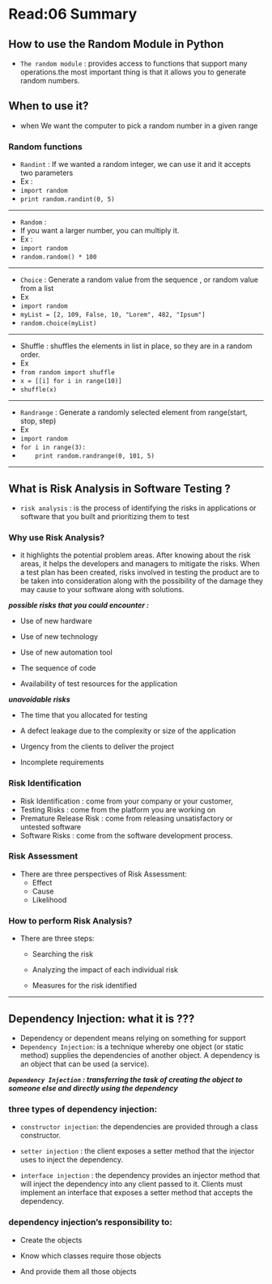 # Read:06 Summary
## How to use the Random Module in Python

* `The random module` : provides access to functions that support many operations.the most important thing is that it allows you to generate random numbers.
## When to use it?

* when We want the computer to pick a random number in a given range 

### Random functions 
* `Randint` : If we wanted a random integer, we can use it and it accepts two parameters
* Ex : 
* `import random`
* `print random.randint(0, 5)`
--------------------------------------
* `Random` : 
* If you want a larger number, you can multiply it.
* Ex :
* `import random`
* `random.random() * 100`
--------------------------------------
* `Choice` : Generate a random value from the sequence , or random value from a list 
* Ex
* `import random`
* `myList = [2, 109, False, 10, "Lorem", 482, "Ipsum"]`
* `random.choice(myList)`
---------------------------------------
* Shuffle : shuffles the elements in list in place, so they are in a random order.
* Ex
* `from random import shuffle`
* `x = [[i] for i in range(10)]`
* `shuffle(x)`
-------------------------------------
* `Randrange` : Generate a randomly selected element from range(start, stop, step)
* Ex
* `import random`
* `for i in range(3):`
* `    print random.randrange(0, 101, 5)`
----------------------------------------------------------------------------------------------------------------------------------------
## What is Risk Analysis in Software Testing ?
* `risk analysis` : is the process of identifying the risks in applications or software that you built and prioritizing them to test
### Why use Risk Analysis?
* it highlights the potential problem areas. After knowing about the risk areas, it helps the developers and managers to mitigate the risks. When a test
plan has been created, risks involved in testing the product are to be taken into consideration along with the possibility of the damage they may cause 
to your software along with solutions.


***possible risks that you could encounter :***


  * Use of new hardware

  * Use of new technology

  * Use of new automation tool

  * The sequence of code

  * Availability of test resources for the application

***unavoidable risks***
  * The time that you allocated for testing


  * A defect leakage due to the complexity or size of the application


  * Urgency from the clients to deliver the project


  * Incomplete requirements
  
### Risk Identification
* Risk Identification : come from your company or your customer,
* Testing Risks : come from the platform you are working on
* Premature Release Risk : come from releasing unsatisfactory or untested software
* Software Risks : come from the software development process.

### Risk Assessment
* There are three perspectives of Risk Assessment:
  * Effect
  * Cause
  * Likelihood

### How to perform Risk Analysis?
* There are three steps:
  * Searching the risk


  * Analyzing the impact of each individual risk


  * Measures for the risk identified


------------------------------------------------------------------------------------------------------------------------------------------------
## Dependency Injection: what it is ???
* Dependency or dependent means relying on something for support
* `Dependency Injection`: is a technique whereby one object (or static method) supplies the dependencies of another object. A dependency is an object that
can be used (a service).

***`Dependency Injection` : transferring the task of creating the object to someone else and directly using the dependency***

### three types of dependency injection:

  * `constructor injection`: the dependencies are provided through a class constructor.
  
  * `setter injection` : the client exposes a setter method that the injector uses to inject the dependency.

  * `interface injection` : the dependency provides an injector method that will inject the dependency into any client passed to it. Clients must 
  implement an interface that exposes a setter method that accepts the dependency.

### dependency injection’s responsibility to:
  * Create the objects

  * Know which classes require those objects
  
  * And provide them all those objects



































  











